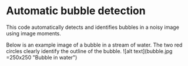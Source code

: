 # Automatic bubble detection
This code automatically detects and identifies bubbles in a noisy image using image moments.

Below is an example image of a bubble in a stream of water. The two red circles clearly identify the outline of the bubble.
![alt text](bubble.jpg =250x250 "Bubble in water")
